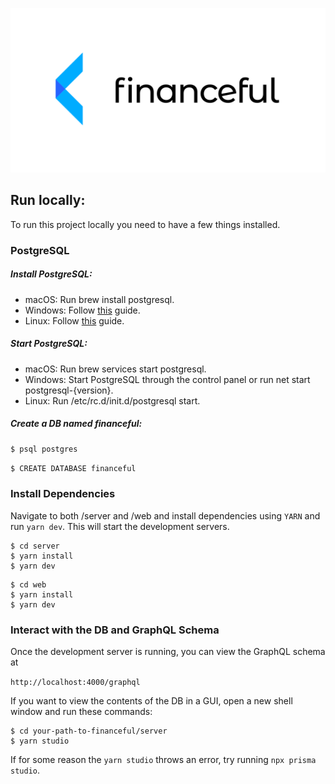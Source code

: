 ![Financeful Logo](./assets/logo-original.png)

## Run locally:

To run this project locally you need to have a few things installed.

### PostgreSQL

##### Install PostgreSQL:

- macOS: Run brew install postgresql.
- Windows: Follow [this](https://www.postgresqltutorial.com/install-postgresql/) guide.
- Linux: Follow [this](https://www.postgresqltutorial.com/install-postgresql-linux/) guide.

##### Start PostgreSQL:

- macOS: Run brew services start postgresql.
- Windows: Start PostgreSQL through the control panel or run net start postgresql-{version}.
- Linux: Run /etc/rc.d/init.d/postgresql start.

##### Create a DB named financeful:

`$ psql postgres`

`$ CREATE DATABASE financeful`

### Install Dependencies

Navigate to both /server and /web and install dependencies using `YARN` and run `yarn dev`. This will start the development servers.

```
$ cd server
$ yarn install
$ yarn dev
```

```
$ cd web
$ yarn install
$ yarn dev
```

### Interact with the DB and GraphQL Schema

Once the development server is running, you can view the GraphQL schema at

`http://localhost:4000/graphql`

If you want to view the contents of the DB in a GUI, open a new shell window and run these commands:

```
$ cd your-path-to-financeful/server
$ yarn studio
```

If for some reason the `yarn studio` throws an error, try running `npx prisma studio`.
